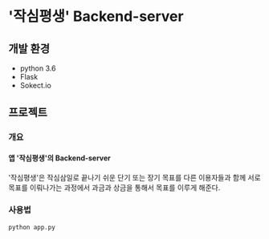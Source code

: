 # '작심평생' Backend-server 

## 개발 환경
- python 3.6
- Flask
- Sokect.io

## 프로젝트
### 개요
#### 앱 '작심평생'의 Backend-server
 '작심평생'은 작심삼일로 끝나기 쉬운 단기 또는 장기 목표를 다른 이용자들과 함께 서로 목표를 이뤄나가는 과정에서
  과금과 상금을 통해서 목표를 이루게 해준다.  

### 사용법
```
python app.py
```
